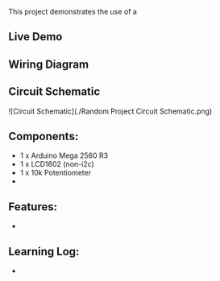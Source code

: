 This project demonstrates the use of a 

## Live Demo


## Wiring Diagram

## Circuit Schematic
  

![Circuit Schematic](./Random Project Circuit Schematic.png)

## Components:
- 1 x Arduino Mega 2560 R3
- 1 x LCD1602 (non-i2c)
- 1 x 10k Potentiometer
- 

## Features:
- 

## Learning Log:
- 
